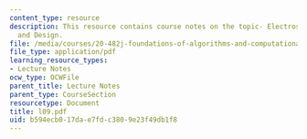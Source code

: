```yaml
---
content_type: resource
description: This resource contains course notes on the topic- Electrostatic Optimization
  and Design.
file: /media/courses/20-482j-foundations-of-algorithms-and-computational-techniques-in-systems-biology-spring-2006/b594ecb017dae7fdc3809e23f49db1f8_l09.pdf
file_type: application/pdf
learning_resource_types:
- Lecture Notes
ocw_type: OCWFile
parent_title: Lecture Notes
parent_type: CourseSection
resourcetype: Document
title: l09.pdf
uid: b594ecb0-17da-e7fd-c380-9e23f49db1f8
---
```

